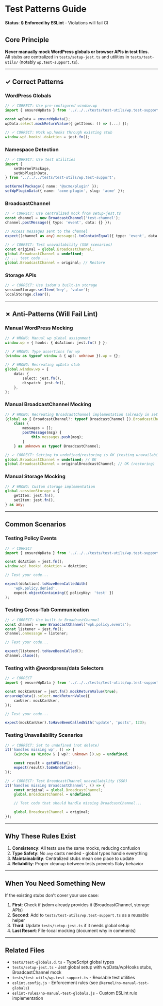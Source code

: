 # Test Patterns Guide

**Status**: 🔒 **Enforced by ESLint** - Violations will fail CI

## Core Principle

**Never manually mock WordPress globals or browser APIs in test files.**  
All stubs are centralized in `tests/setup-jest.ts` and utilities in `tests/test-utils/` (notably `wp.test-support.ts`).

---

## ✓ Correct Patterns

### WordPress Globals

```typescript
// ✓ CORRECT: Use pre-configured window.wp
import { ensureWpData } from '../../../tests/test-utils/wp.test-support';

const wpData = ensureWpData();
wpData.select.mockReturnValue({ getItems: () => [...] });
```

```typescript
// ✓ CORRECT: Mock wp.hooks through existing stub
window.wp!.hooks!.doAction = jest.fn();
```

### Namespace Detection

```typescript
// ✓ CORRECT: Use test utilities
import {
	setKernelPackage,
	setWpPluginData,
} from '../../../tests/test-utils/wp.test-support';

setKernelPackage({ name: '@acme/plugin' });
setWpPluginData({ name: 'acme-plugin', slug: 'acme' });
```

### BroadcastChannel

```typescript
// ✓ CORRECT: Use centralized mock from setup-jest.ts
const channel = new BroadcastChannel('test-channel');
channel.postMessage({ type: 'event', data: {} });

// Access messages sent to the channel
expect((channel as any).messages).toContainEqual({ type: 'event', data: {} });
```

```typescript
// ✓ CORRECT: Test unavailability (SSR scenarios)
const original = global.BroadcastChannel;
global.BroadcastChannel = undefined;
// ... test code ...
global.BroadcastChannel = original; // Restore
```

### Storage APIs

```typescript
// ✓ CORRECT: Use jsdom's built-in storage
sessionStorage.setItem('key', 'value');
localStorage.clear();
```

---

## ✗ Anti-Patterns (Will Fail Lint)

### Manual WordPress Mocking

```typescript
// ✗ WRONG: Manual wp global assignment
window.wp = { hooks: { doAction: jest.fn() } };

// ✗ WRONG: Type assertions for wp
(window as typeof window & { wp?: unknown }).wp = {};

// ✗ WRONG: Recreating wpData stub
global.window.wp = {
	data: {
		select: jest.fn(),
		dispatch: jest.fn(),
	},
};
```

### Manual BroadcastChannel Mocking

```typescript
// ✗ WRONG: Recreating BroadcastChannel implementation (already in setup-jest.ts)
(global as { BroadcastChannel?: typeof BroadcastChannel }).BroadcastChannel =
	class {
		messages = [];
		postMessage(msg) {
			this.messages.push(msg);
		}
	} as unknown as typeof BroadcastChannel;

// ✓ CORRECT: Setting to undefined/restoring is OK (testing unavailability)
global.BroadcastChannel = undefined; // OK
global.BroadcastChannel = originalBroadcastChannel; // OK (restoring)
```

### Manual Storage Mocking

```typescript
// ✗ WRONG: Custom storage implementation
global.sessionStorage = {
	getItem: jest.fn(),
	setItem: jest.fn(),
} as any;
```

---

## Common Scenarios

### Testing Policy Events

```typescript
// ✓ CORRECT
import { ensureWpData } from '../../../tests/test-utils/wp.test-support';

const doAction = jest.fn();
window.wp!.hooks!.doAction = doAction;

// Test your code...

expect(doAction).toHaveBeenCalledWith(
	'wpk.policy.denied',
	expect.objectContaining({ policyKey: 'test' })
);
```

### Testing Cross-Tab Communication

```typescript
// ✓ CORRECT: Use built-in BroadcastChannel
const channel = new BroadcastChannel('wpk.policy.events');
const listener = jest.fn();
channel.onmessage = listener;

// Test your code...

expect(listener).toHaveBeenCalled();
channel.close();
```

### Testing with @wordpress/data Selectors

```typescript
// ✓ CORRECT
import { ensureWpData } from '../../../tests/test-utils/wp.test-support';

const mockCanUser = jest.fn().mockReturnValue(true);
ensureWpData().select.mockReturnValue({
	canUser: mockCanUser,
});

// Test your code...

expect(mockCanUser).toHaveBeenCalledWith('update', 'posts', 123);
```

### Testing Unavailability Scenarios

```typescript
// ✓ CORRECT: Set to undefined (not delete)
it('handles missing wp', () => {
	(window as Window & { wp?: unknown }).wp = undefined;

	const result = getWPData();
	expect(result).toBeUndefined();
});

// ✓ CORRECT: Test BroadcastChannel unavailability (SSR)
it('handles missing BroadcastChannel', () => {
	const original = global.BroadcastChannel;
	global.BroadcastChannel = undefined;

	// Test code that should handle missing BroadcastChannel...

	global.BroadcastChannel = original;
});
```

---

## Why These Rules Exist

1. **Consistency**: All tests use the same mocks, reducing confusion
2. **Type Safety**: No `any` casts needed - global types handle everything
3. **Maintainability**: Centralized stubs mean one place to update
4. **Reliability**: Proper cleanup between tests prevents flaky behavior

---

## When You Need Something New

If the existing stubs don't cover your use case:

1. **First**: Check if jsdom already provides it (BroadcastChannel, storage APIs)
2. **Second**: Add to `tests/test-utils/wp.test-support.ts` as a reusable helper
3. **Third**: Update `tests/setup-jest.ts` if it needs global setup
4. **Last Resort**: File-local mocking (document why in comments)

---

## Related Files

- `tests/test-globals.d.ts` - TypeScript global types
- `tests/setup-jest.ts` - Jest global setup with wpData/wpHooks stubs, BroadcastChannel mock
- `tests/test-utils/wp.test-support.ts` - Reusable test utilities
- `eslint.config.js` - Enforcement rules (see `@kernel/no-manual-test-globals`)
- `eslint-rules/no-manual-test-globals.js` - Custom ESLint rule implementation
